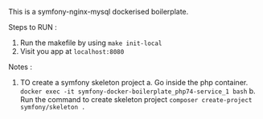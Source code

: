 This is a symfony-nginx-mysql dockerised boilerplate.

Steps to RUN : 
1. Run the makefile by using `make init-local`
2. Visit you app at `localhost:8080`


Notes : 
1. TO create a symfony skeleton project
    a. Go inside the php container. `docker exec -it symfony-docker-boilerplate_php74-service_1 bash`
    b. Run the command to create skeleton project `composer create-project symfony/skeleton .`